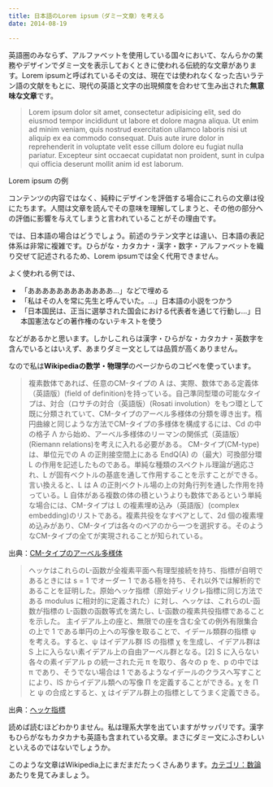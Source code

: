 ```yaml
---
title: 日本語のLorem ipsum（ダミー文章）を考える
date: 2014-08-19

---
```


英語圏のみならず、アルファベットを使用している国々において、なんらかの業務やデザインでダミー文を表示しておくときに使われる伝統的な文章があります。Lorem ipsumと呼ばれているその文は、現在では使われなくなった古いラテン語の文献をもとに、現代の英語と文字の出現頻度を合わせて生み出された**無意味な文章**です。

> Lorem ipsum dolor sit amet, consectetur adipisicing elit, sed do eiusmod tempor incididunt ut labore et dolore magna aliqua. Ut enim ad minim veniam, quis nostrud exercitation ullamco laboris nisi ut aliquip ex ea commodo consequat. Duis aute irure dolor in reprehenderit in voluptate velit esse cillum dolore eu fugiat nulla pariatur. Excepteur sint occaecat cupidatat non proident, sunt in culpa qui officia deserunt mollit anim id est laborum.

Lorem ipsum の例

コンテンツの内容ではなく、純粋にデザインを評価する場合にこれらの文章は役にたちます。人間は文章を読んでその意味を理解してしまうと、その他の部分への評価に影響を与えてしまうと言われていることがその理由です。

では、日本語の場合はどうでしょう。前述のラテン文字とは違い、日本語の表記体系は非常に複雑です。ひらがな・カタカナ・漢字・数字・アルファベットを織り交ぜて記述されるため、Lorem ipsumでは全く代用できません。

よく使われる例では、

- 「ああああああああああああ…」などで埋める
- 「私はその人を常に先生と呼んでいた。…」日本語の小説をつかう
- 「日本国民は、正当に選挙された国会における代表者を通じて行動し…」日本国憲法などの著作権のないテキストを使う

などがあるかと思います。しかしこれらは漢字・ひらがな・カタカナ・英数字を含んでいるとはいえず、あまりダミー文としては品質が高くありません。


なので私は**Wikipediaの数学・物理学**のページからのコピペを使っています。

> 複素数体であれば、任意のCM-タイプの A は、実際、数体である定義体（英語版）(field of definition)を持っている。自己準同型環の可能なタイプは、対合（ロサチの対合（英語版）(Rosati involution）をもつ環として既に分類されていて、CM-タイプのアーベル多様体の分類を導き出す。楕円曲線と同じような方法でCM-タイプの多様体を構成するには、Cd の中の格子 Λ から始め、アーベル多様体のリーマンの関係式（英語版）(Riemann relations)を考えに入れる必要がある。
CM-タイプ(CM-type)は、単位元での A の正則接空間上にある EndQ(A) の（最大）可換部分環 L の作用を記述したものである。単純な種類のスペクトル理論が適応され、L が固有ベクトルの基底を通して作用することを示すことができる。言い換えると、L は A の正則ベクトル場の上の対角行列を通した作用を持っている。L 自体がある複数の体の積というよりも数体であるという単純な場合には、CM-タイプは L の複素埋め込み（英語版）(complex embedding)のリストである。複素共役をなすペアとして、2d 個の複素埋め込みがあり、CM-タイプは各々のペアのから一つを選択する。そのようなCM-タイプの全てが実現されることが知られている。

出典：[CM-タイプのアーベル多様体](http://ja.wikipedia.org/wiki/CM-%E3%82%BF%E3%82%A4%E3%83%97%E3%81%AE%E3%82%A2%E3%83%BC%E3%83%99%E3%83%AB%E5%A4%9A%E6%A7%98%E4%BD%93)

> ヘッケはこれらのL-函数が全複素平面へ有理型接続を持ち、指標が自明であるときには s = 1 でオーダー 1 である極を持ち、それ以外では解析的であることを証明した。原始ヘッケ指標（原始ディリクレ指標に同じ方法である modulus に相対的に定義された）に対し、ヘッケは、これらのL-函数が指標の L-函数の函数等式を満たし、L-函数の複素共役指標であることを示した。
主イデアル上の座と、無限での座を含む全ての例外有限集合の上で 1 である単円の上への写像を取ることで、イデール類群の指標 ψ を考える。すると、ψ はイデアル群 IS の指標 χ を生成し、イデアル群は S 上に入らない素イデアル上の自由アーベル群となる。[2] S に入らない各々の素イデアル p の統一された元 π を取り、各々の p を、p の中では π であり、そうでない場合は 1 であるようなイデールのクラスへ写すことにより、IS からイデアル類への写像 Π を定義することができる。χ を Π と ψ の合成とすると、χ はイデアル群上の指標としてうまく定義できる。

出典：[ヘッケ指標](http://ja.wikipedia.org/wiki/%E3%83%98%E3%83%83%E3%82%B1%E3%81%AEL-%E5%87%BD%E6%95%B0)

読めば読むほどわかりません。私は理系大学を出ていますがサッパリです。漢字もひらがなもカタカナも英語も含まれている文章。まさにダミー文にふさわしいといえるのではないでしょうか。

このような文章はWikipedia上にまだまだたっくさんあります。[カテゴリ：数論](http://ja.wikipedia.org/wiki/Category:%E6%95%B0%E8%AB%96)あたりを見てみましょう。
